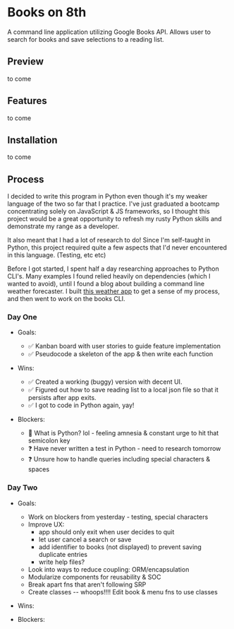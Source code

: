 # Books on 8th

A command line application utilizing Google Books API. Allows user to search for books and save selections to a reading list.

## Preview

to come

## Features

to come

## Installation

to come 

## Process

I decided to write this program in Python even though it's my weaker language of the two so far that I practice. I've just graduated a bootcamp concentrating solely on JavaScript & JS frameworks, so I thought this project would be a great opportunity to refresh my rusty Python skills and demonstrate my range as a developer.

It also meant that I had a lot of research to do! Since I'm self-taught in Python, this project required quite a few aspects that I'd never encountered in this language. (Testing, etc etc)

Before I got started, I spent half a day researching approaches to Python CLI's. Many examples I found relied heavily on dependencies (which I wanted to avoid), until I found a blog about building a command line weather forecaster. I built <a href='github.com/fifikim/weather-cli'>this weather app</a> to get a sense of my process, and then went to work on the books CLI.

### Day One 
- Goals:
  - ✅ Kanban board with user stories to guide feature implementation
  - ✅ Pseudocode a skeleton of the app & then write each function

- Wins: 
  - ✅ Created a working (buggy) version with decent UI. 
  - ✅ Figured out how to save reading list to a local json file so that it persists after app exits.
  - ✅ I got to code in Python again, yay!

- Blockers:
  - 👻 What is Python? lol - feeling amnesia & constant urge to hit that semicolon key
  - ❓ Have never written a test in Python - need to research tomorrow
  - ❓ Unsure how to handle queries including special characters & spaces

### Day Two 
- Goals:
  - Work on blockers from yesterday - testing, special characters
  - Improve UX: 
    - app should only exit when user decides to quit 
    - let user cancel a search or save
    - add identifier to books (not displayed) to prevent saving duplicate entries
    - write help files?
  - Look into ways to reduce coupling: ORM/encapsulation
  - Modularize components for reusability & SOC 
  - Break apart fns that aren't following SRP
  - Create classes -- whoops!!!! Edit book & menu fns to use classes

- Wins:

- Blockers:
